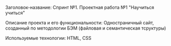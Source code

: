 Заголовок-название: Спринт №1. Проектная работа №1 "Научиться учиться"

Описание проекта и его функциональности: Одностраничный сайт, созданный по методологии БЭМ (файловая и     семантическая тсруктуры)

Используемые технологии: HTML, CSS